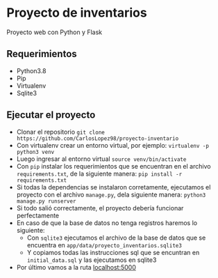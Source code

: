 # Proyecto de inventarios
Proyecto web con Python y Flask

## Requerimientos
- Python3.8
- Pip
- Virtualenv
- Sqlite3

## Ejecutar el proyecto
- Clonar el repositorio `git clone https://github.com/CarlosLopez98/proyecto-inventario`
- Con virtualenv crear un entorno virtual, por ejemplo: `virtualenv -p python3 venv`
- Luego ingresar al entorno virtual `source venv/bin/activate`
- Con `pip` instalar los requerimientos que se encuentran en el archivo `requirements.txt`, de la siguiente manera: `pip install -r requirements.txt`
- Si todas la dependencias se instalaron corretamente, ejecutamos el proyecto con el archivo `manage.py`, dela siguiente manera: `python3 manage.py runserver`
- Si todo salió correctamente, el proyecto debería funcionar perfectamente
- En caso de que la base de datos no tenga registros haremos lo siguiente:
    - Con `sqlite3` ejecutamos el archivo de la base de datos que se encuentra en `app/data/proyecto_inventarios.sqlite3`
    - Y copiamos todas las instrucciones sql que se encuntran en `initial_data.sql` y las ejecutamos en sqlite3
- Por último vamos a la ruta [localhost:5000](http://localhost:5000)
